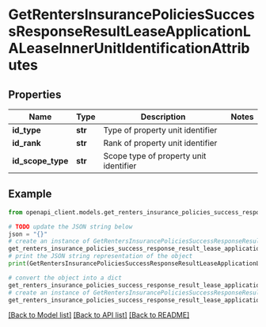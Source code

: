 # GetRentersInsurancePoliciesSuccessResponseResultLeaseApplicationLALeaseInnerUnitIdentificationAttributes


## Properties

Name | Type | Description | Notes
------------ | ------------- | ------------- | -------------
**id_type** | **str** | Type of property unit identifier | 
**id_rank** | **str** | Rank of property unit identifier | 
**id_scope_type** | **str** | Scope type of property unit identifier | 

## Example

```python
from openapi_client.models.get_renters_insurance_policies_success_response_result_lease_application_la_lease_inner_unit_identification_attributes import GetRentersInsurancePoliciesSuccessResponseResultLeaseApplicationLALeaseInnerUnitIdentificationAttributes

# TODO update the JSON string below
json = "{}"
# create an instance of GetRentersInsurancePoliciesSuccessResponseResultLeaseApplicationLALeaseInnerUnitIdentificationAttributes from a JSON string
get_renters_insurance_policies_success_response_result_lease_application_la_lease_inner_unit_identification_attributes_instance = GetRentersInsurancePoliciesSuccessResponseResultLeaseApplicationLALeaseInnerUnitIdentificationAttributes.from_json(json)
# print the JSON string representation of the object
print(GetRentersInsurancePoliciesSuccessResponseResultLeaseApplicationLALeaseInnerUnitIdentificationAttributes.to_json())

# convert the object into a dict
get_renters_insurance_policies_success_response_result_lease_application_la_lease_inner_unit_identification_attributes_dict = get_renters_insurance_policies_success_response_result_lease_application_la_lease_inner_unit_identification_attributes_instance.to_dict()
# create an instance of GetRentersInsurancePoliciesSuccessResponseResultLeaseApplicationLALeaseInnerUnitIdentificationAttributes from a dict
get_renters_insurance_policies_success_response_result_lease_application_la_lease_inner_unit_identification_attributes_from_dict = GetRentersInsurancePoliciesSuccessResponseResultLeaseApplicationLALeaseInnerUnitIdentificationAttributes.from_dict(get_renters_insurance_policies_success_response_result_lease_application_la_lease_inner_unit_identification_attributes_dict)
```
[[Back to Model list]](../README.md#documentation-for-models) [[Back to API list]](../README.md#documentation-for-api-endpoints) [[Back to README]](../README.md)


